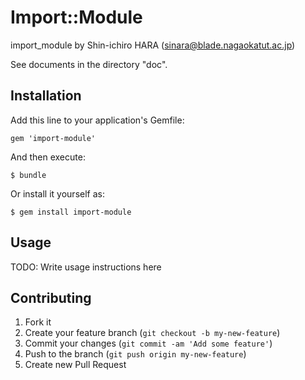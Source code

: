 # Import::Module

import_module by Shin-ichiro HARA (sinara@blade.nagaokatut.ac.jp)

See documents in the directory "doc".

## Installation

Add this line to your application's Gemfile:

    gem 'import-module'

And then execute:

    $ bundle

Or install it yourself as:

    $ gem install import-module

## Usage

TODO: Write usage instructions here

## Contributing

1. Fork it
2. Create your feature branch (`git checkout -b my-new-feature`)
3. Commit your changes (`git commit -am 'Add some feature'`)
4. Push to the branch (`git push origin my-new-feature`)
5. Create new Pull Request
